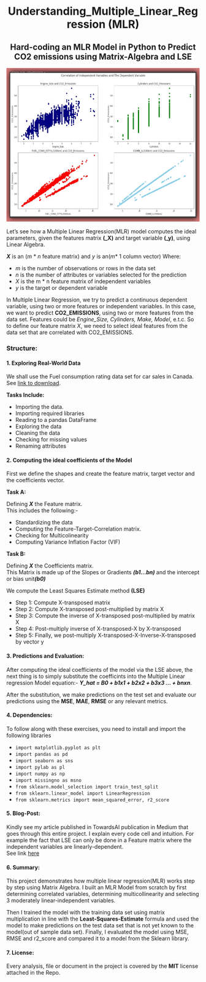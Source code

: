 <h1 align="center">Understanding_Multiple_Linear_Regression (MLR)</h1>
<h2 align="center">Hard-coding an MLR Model in Python to Predict CO2 emissions using Matrix-Algebra and LSE</h2>

<p align="center">
  <img src="https://github.com/Lawrence-Krukrubo/Understanding_Multiple_Linear_Regression/blob/master/mlr-correlation.jpg?raw=true" height=400 width= 600 alt="mlr correlation">
</p>

Let’s see how a Multiple Linear Regression(MLR) model computes the ideal parameters, given the features matrix **(_X)** and target variable **(_y)**, using Linear Algebra.

_**X**_ is an (_m_ * _n_ feature matrix) and _y_ is an(_m_* 1 column vector)
Where:

* _m_ is the number of observations or rows in the data set
* _n_ is the number of attributes or variables selected for the prediction
* _X_ is the m * n feature matrix of independent variables
* _y_ is the target or dependent variable

In Multiple Linear Regression, we try to predict a continuous dependent variable, using two or more features or independent variables.
In this case, we want to predict **CO2_EMISSIONS**, using two or more features from the data set. Features could be _Engine_Size, Cylinders, Make, Model_, e.t.c.
So to define our feature matrix _X_, we need to select ideal features from the data set that are correlated with CO2_EMISSIONS.


<h3>Structure:</h3>

<h4>1. Exploring Real-World Data</h4>

We shall use the Fuel consumption rating data set for car sales in Canada. See [link to download](https://open.canada.ca/data/en/dataset/98f1a129-f628-4ce4-b24d-6f16bf24dd64).

**Tasks Include:**

* Importing the data.
* Importing required libraries
* Reading to a pandas DataFrame
* Exploring the data
* Cleaning the data
* Checking for missing values
* Renaming attributes 

<h4>2. Computing the ideal coefficients of the Model</h4>

First we define the shapes and create the feature matrix, target vector and the coefficients vector.

**Task A:**

Defining <em><b>X</b></em> the Feature matrix.<br>
This includes the following:-

* Standardizing the data
* Computing the Feature-Target-Correlation matrix.
* Checking for Multicolinearity
* Computing Variance Inflation Factor (VIF)

**Task B:**

Defining <em><b>X</b></em> the Coefficients matrix.<br>
This Matrix is made up of the Slopes or Gradients <em><b>(b1…bn)</b></em> and the intercept or bias unit<b><em>(b0)</b></em>

We compute the Least Squares Estimate method **(LSE)**

* Step 1: Compute X-transposed matrix
* Step 2: Compute X-transposed post-multiplied by matrix X
* Step 3: Compute the inverse of X-transposed post-multiplied by matrix X
* Step 4: Post-multiply inverse of X-transposed-X by X-transposed
* Step 5: Finally, we post-multiply X-transposed-X-Inverse-X-transposed by vector y

<h4>3. Predictions and Evaluation:</h4>

After computing the ideal coefficients of the model via the LSE above, the next thing is to simply substitute the coefficints into the Multiple Linear regression Model equation:-  <b><em>Y_hat = B0 + b1x1 + b2x2 + b3x3 ... + bnxn</em></b>.

After the substitution, we make predictions on the test set and evaluate our predictions using the **MSE**, **MAE**, **RMSE** or any relevant metrics.

<h4>4. Dependencies:</h4>

To follow along with these exercises, you need to install and import the following libraries

* `import matplotlib.pyplot as plt`
* `import pandas as pd`
* `import seaborn as sns`
* `import pylab as pl`
* `import numpy as np`
* `import missingno as msno`
* `from sklearn.model_selection import train_test_split`
* `from sklearn.linear_model import LinearRegression`
* `from sklearn.metrics import mean_squared_error, r2_score`

<h4>5. Blog-Post:</h4>

Kindly see my article published in TowardsAI publication in Medium that goes through this entire project. I explain every code cell and intuition. For example the fact that LSE can only be done in a Feature matrix where the independent variables are linearly-dependent.<br>See link [here](https://medium.com/towards-artificial-intelligence/understanding-multiple-linear-regression-1b4a5b939f5a)

<h4>6. Summary:</h4>

This project demonstrates how multiple linear regression(MLR) works step by step using Matrix Algebra.
I built an MLR Model from scratch by first determining correlated variables, determining multicollinearity and selecting 3 moderately linear-independent variables.

Then I trained the model with the training data set using matrix multiplication in line with the **Least-Squares-Estimate** formula and used the model to make predictions on the test data set that is not yet known to the model(out of sample data set).
Finally, I evaluated the model using MSE, RMSE and r2_score and compared it to a model from the Sklearn library.

<h4>7. License:</h4>

Every analysis, file or document in the project is covered by the **MIT** license attached in the Repo.








